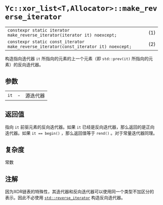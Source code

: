 # `Yc::xor_list<T,Allocator>::make_reverse_iterator`

|||
|:-|:-|
|`constexpr static iterator make_reverse_iterator(iterator it) noexcept;`|(1)|
|`constexpr static const_iterator make_reverse_iterator(const_iterator it) noexcept;`|(2)|

构造指向迭代器 `it` 所指向的元素的上一个元素（即 `std::prev(it)` 所指向的元素）的反向迭代器。

## 参数

||||
|-:|-|:-|
|`it`|-|源迭代器|

## 返回值

指向 `it` 前驱元素的反向迭代器。如果 `it` 已经是反向迭代器，那么返回的是正向迭代器。如果 `it == begin()` ，那么返回值等于 `rend()` 。对于常量迭代器同理。

## 复杂度

常数

## 注解

因为XOR链表的特殊性，其迭代器和反向迭代器可以使用同一个类型不加区分的表示。因此不必使用 [`std::reverse_iterator`](http://zh.cppreference.com/w/cpp/iterator/reverse_iterator) 构造反向迭代器。
